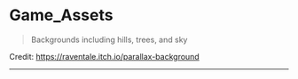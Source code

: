 
# Game_Assets

> Backgrounds including hills, trees, and sky

Credit: https://raventale.itch.io/parallax-background

----

